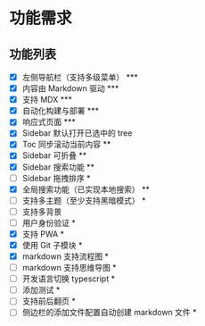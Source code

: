 # 功能需求

## 功能列表

- [x] 左侧导航栏（支持多级菜单） ***
- [x] 内容由 Markdown 驱动 ***
- [x] 支持 MDX ***
- [x] 自动化构建与部署 ***
- [x] 响应式页面 ***
- [x] Sidebar 默认打开已选中的 tree
- [x] Toc 同步滚动当前内容 **
- [x] Sidebar 可折叠 **
- [x] Sidebar 搜索功能 **
- [ ] Sidebar 拖拽排序 *
- [x] 全局搜索功能（已实现本地搜索） **
- [ ] 支持多主题（至少支持黑暗模式） *
- [ ] 支持多背景
- [ ] 用户身份验证 *
- [x] 支持 PWA *
- [x] 使用 Git 子模块 *
- [x] markdown 支持流程图 *
- [ ] markdown 支持思维导图 *
- [ ] 开发语言切换 typescript *
- [ ] 添加测试 *
- [ ] 支持前后翻页 *
- [ ] 侧边栏的添加文件配置自动创建 markdown 文件 *
